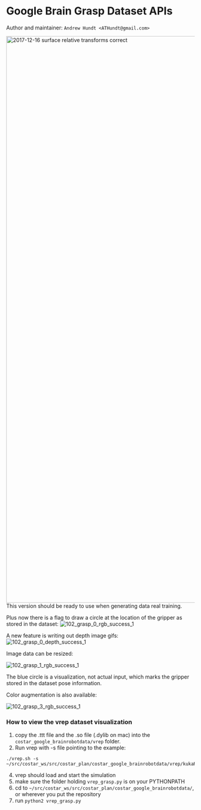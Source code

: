 
# Google Brain Grasp Dataset APIs

Author and maintainer: `Andrew Hundt <ATHundt@gmail.com>`

<img width="1511" alt="2017-12-16 surface relative transforms correct" src="https://user-images.githubusercontent.com/55744/34134058-5846b59e-e426-11e7-92d6-699883199255.png">
This version should be ready to use when generating data real training.

Plus now there is a flag to draw a circle at the location of the gripper as stored in the dataset:
![102_grasp_0_rgb_success_1](https://user-images.githubusercontent.com/55744/34133964-ccf57caa-e425-11e7-8ab1-6bba459a5408.gif)

A new feature is writing out depth image gifs:
![102_grasp_0_depth_success_1](https://user-images.githubusercontent.com/55744/34133966-d0951f28-e425-11e7-85d1-aa2706a4ba05.gif)

Image data can be resized:

![102_grasp_1_rgb_success_1](https://user-images.githubusercontent.com/55744/34430739-3adbd65c-ec36-11e7-84b5-3c3712949914.gif)

The blue circle is a visualization, not actual input, which marks the gripper stored in the dataset pose information.

Color augmentation is also available:

![102_grasp_3_rgb_success_1](https://user-images.githubusercontent.com/55744/34450881-8d017ce4-ece4-11e7-8e43-c72dcf11c89a.gif)

### How to view the vrep dataset visualization

1. copy the .ttt file and the .so file (.dylib on mac) into the `costar_google_brainrobotdata/vrep` folder.
2. Run vrep with -s file pointing to the example:
```
./vrep.sh -s ~/src/costar_ws/src/costar_plan/costar_google_brainrobotdata/vrep/kukaRemoteApiCommandServerExample.ttt
```
4. vrep should load and start the simulation
5. make sure the folder holding `vrep_grasp.py` is on your PYTHONPATH
6. cd to `~/src/costar_ws/src/costar_plan/costar_google_brainrobotdata/`, or wherever you put the repository
7. run `python2 vrep_grasp.py`